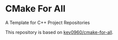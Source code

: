 # CMake For All
A Template for C++ Project Repositories

This repository is based on [kev0960/cmake-for-all](https://github.com/kev0960/cmake-for-all).
